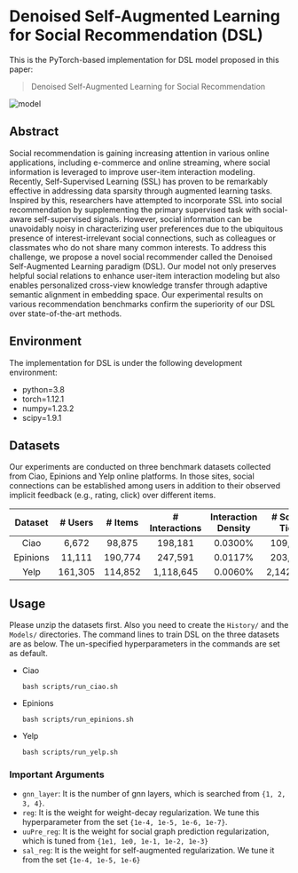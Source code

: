 # Denoised Self-Augmented Learning for Social Recommendation (DSL)

This is the PyTorch-based implementation for DSL model proposed in this paper:

> Denoised Self-Augmented Learning for Social Recommendation

![model](https://p.ipic.vip/ikwc4z.png)

## Abstract

Social recommendation is gaining increasing attention in various online applications, including e-commerce and online streaming, where social information is leveraged to improve user-item interaction modeling. Recently, Self-Supervised Learning (SSL) has proven to be remarkably effective in addressing data sparsity through augmented learning tasks. Inspired by this, researchers have attempted to incorporate SSL into social recommendation by supplementing the primary supervised task with social-aware self-supervised signals. However, social information can be unavoidably noisy in characterizing user preferences due to the ubiquitous presence of interest-irrelevant social connections, such as colleagues or classmates who do not share many common interests. To address this challenge, we propose a novel social recommender called the Denoised Self-Augmented Learning paradigm (DSL). Our model not only preserves helpful social relations to enhance user-item interaction modeling but also enables personalized cross-view knowledge transfer through adaptive semantic alignment in embedding space. Our experimental results on various recommendation benchmarks confirm the superiority of our DSL over state-of-the-art methods.



## Environment

The implementation for DSL is under the following development environment:

- python=3.8
- torch=1.12.1
- numpy=1.23.2
- scipy=1.9.1



## Datasets

Our experiments are conducted on three benchmark datasets collected from Ciao, Epinions and Yelp online platforms. In those sites, social connections can be established among users in addition to their observed implicit feedback (e.g., rating, click) over different items.

| Dataset  | # Users | # Items | # Interactions | Interaction Density | # Social Ties |
| :------: | :-----: | :-----: | :------------: | :-----------------: | :-----------: |
|   Ciao   |  6,672  | 98,875  |    198,181     |       0.0300%       |    109,503    |
| Epinions | 11,111  | 190,774 |    247,591     |       0.0117%       |    203,989    |
|   Yelp   | 161,305 | 114,852 |   1,118,645    |       0.0060%       |   2,142,242   |



## Usage

Please unzip the datasets first. Also you need to create the `History/` and the `Models/` directories. The command lines to train DSL on the three datasets are as below. The un-specified hyperparameters in the commands are set as default.

- Ciao

  ```shell
  bash scripts/run_ciao.sh
  ```

- Epinions

  ```shell
  bash scripts/run_epinions.sh
  ```

- Yelp

  ```shell
  bash scripts/run_yelp.sh
  ```



### Important Arguments

- `gnn_layer`: It is the number of gnn layers, which is searched from `{1, 2, 3, 4}`.
- `reg`: It is the weight for weight-decay regularization. We tune this hyperparameter from the set `{1e-4, 1e-5, 1e-6, 1e-7}`.
- `uuPre_reg`: It is the weight for social graph prediction regularization, which is tuned from `{1e1, 1e0, 1e-1, 1e-2, 1e-3}`
- `sal_reg`: It is the weight for self-augmented regularization. We tune it from the set `{1e-4, 1e-5, 1e-6}`